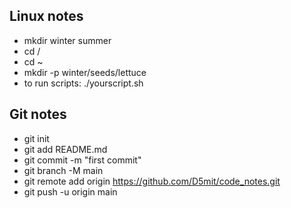 





## Linux notes
- mkdir winter summer
- cd /
- cd ~
- mkdir -p  winter/seeds/lettuce
- to run scripts: ./yourscript.sh

## Git notes 
- git init
- git add README.md
- git commit -m "first commit"
- git branch -M main
- git remote add origin https://github.com/D5mit/code_notes.git
- git push -u origin main





